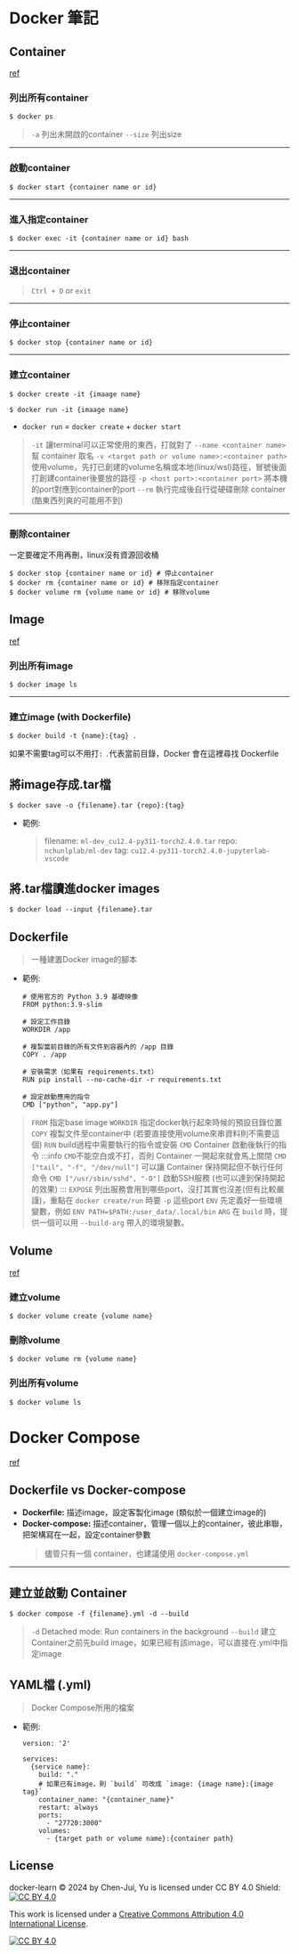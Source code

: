 # Docker 筆記
## Container
[ref](https://docs.docker.com/reference/cli/docker/container/)
### 列出所有container
```shell=
$ docker ps
```
> `-a` 列出未開啟的container
> `--size` 列出size

---

### 啟動container
```shell=
$ docker start {container name or id}
```

---

### 進入指定container
```shell=
$ docker exec -it {container name or id} bash
```

---

### 退出container
> `Ctrl + D` or `exit`

---

### 停止container
```shell=
$ docker stop {container name or id}
```

---

### 建立container
```shell=
$ docker create -it {imaage name}
```
```shell=
$ docker run -it {imaage name}
```
* `docker run` = `docker create` + `docker start`

> `-it` 讓terminal可以正常使用的東西，打就對了
> `--name <container name>` 幫 container 取名
> `-v <target path or volume name>:<container path>` 使用volume，先打已創建的volume名稱或本地(linux/wsl)路徑，冒號後面打創建container後要放的路徑
> `-p <host port>:<container port>` 將本機的port對應到container的port
> `--rm` 執行完成後自行從硬碟刪除 container (酷東西列爽的可能用不到)

---

### 刪除container
一定要確定不用再刪，linux沒有資源回收桶
```shell=
$ docker stop {container name or id} # 停止container
$ docker rm {container name or id} # 移除指定container
$ docker volume rm {volume name or id} # 移除volume
```

## Image
[ref](https://docs.docker.com/reference/cli/docker/image/)
### 列出所有image
```shell=
$ docker image ls
```

---

### 建立image (with Dockerfile)
```shell=
$ docker build -t {name}:{tag} .
```
如果不需要tag可以不用打`:`
`.`代表當前目錄，Docker 會在這裡尋找 Dockerfile

## 將image存成.tar檔
```shell=
$ docker save -o {filename}.tar {repo}:{tag}
```
* 範例:
    > filename:  `ml-dev_cu12.4-py311-torch2.4.0.tar`
    > repo: `nchunlplab/ml-dev`
    > tag: `cu12.4-py311-torch2.4.0-jupyterlab-vscode`

## 將.tar檔讀進docker images
```shell=
$ docker load --input {filename}.tar
```


## Dockerfile
> 一種建置Docker image的腳本
* 範例:
    ```Dockerfile=
    # 使用官方的 Python 3.9 基礎映像
    FROM python:3.9-slim

    # 設定工作目錄
    WORKDIR /app

    # 複製當前目錄的所有文件到容器內的 /app 目錄
    COPY . /app

    # 安裝需求（如果有 requirements.txt）
    RUN pip install --no-cache-dir -r requirements.txt

    # 設定啟動應用的指令
    CMD ["python", "app.py"]
    ```
> `FROM` 指定base image
> `WORKDIR` 指定docker執行起來時候的預設目錄位置
> `COPY` 複製文件至container中 (若要直接使用volume來串資料則不需要這個)
> `RUN` build過程中需要執行的指令或安裝
> `CMD` Container 啟動後執行的指令
> :::info
> `CMD`不能空白或不打，否則 Container 一開起來就會馬上關閉
> `CMD ["tail", "-f", "/dev/null"]` 可以讓 Container 保持開起但不執行任何命令
> `CMD ["/usr/sbin/sshd", "-D"]` 啟動SSH服務 (也可以達到保持開起的效果)
> :::
> `EXPOSE` 列出服務會用到哪些port，沒打其實也沒差(但有比較嚴謹)，重點在 `docker create/run` 時要 `-p` 這些port
> `ENV` 先定義好一些環境變數，例如 `ENV PATH=$PATH:/user_data/.local/bin`
> `ARG` 在 `build` 時，提供一個可以用 `--build-arg` 帶入的環境變數。


## Volume
[ref](https://docs.docker.com/engine/storage/volumes/)
### 建立volume
```shell=
$ docker volume create {volume name}
```

### 刪除volume
```shell=
$ docker volume rm {volume name}
```

### 列出所有volume
```shell=
$ docker volume ls
```

# Docker Compose
[ref](https://docs.docker.com/compose/)
## Dockerfile vs Docker-compose
* **Dockerfile:** 描述image，設定客製化image (類似於一個建立image的)
* **Docker-compose:** 描述container，管理一個以上的container，彼此串聯，把架構寫在一起，設定container參數
    > 儘管只有一個 container，也建議使用 `docker-compose.yml`

---

## 建立並啟動 Container
```shell=
$ docker compose -f {filename}.yml -d --build
```
> `-d` Detached mode: Run containers in the background
> `--build` 建立Container之前先build image，如果已經有該image，可以直接在.yml中指定image

##  YAML檔 (.yml)
> Docker Compose所用的檔案
* 範例:
    ```YAML=
    version: '2'

    services:
      {service name}:
        build: "."
        # 如果已有image，則 `build` 可改成 `image: {image name}:{image tag}`
        container_name: "{container_name}"
        restart: always
        ports:
          - "27720:3000"
        volumes:
          - {target path or volume name}:{container path}
    ```


## License

docker-learn © 2024 by Chen-Jui, Yu is licensed under CC BY 4.0 
Shield: [![CC BY 4.0][cc-by-shield]][cc-by]

This work is licensed under a
[Creative Commons Attribution 4.0 International License][cc-by].

[![CC BY 4.0][cc-by-image]][cc-by]

[cc-by]: http://creativecommons.org/licenses/by/4.0/
[cc-by-image]: https://i.creativecommons.org/l/by/4.0/88x31.png
[cc-by-shield]: https://img.shields.io/badge/License-CC%20BY%204.0-lightgrey.svg


